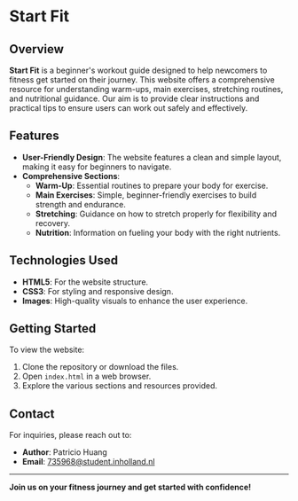 # Start Fit

## Overview

**Start Fit** is a beginner's workout guide designed to help newcomers to fitness get started on their journey. This website offers a comprehensive resource for understanding warm-ups, main exercises, stretching routines, and nutritional guidance. Our aim is to provide clear instructions and practical tips to ensure users can work out safely and effectively.

## Features

- **User-Friendly Design**: The website features a clean and simple layout, making it easy for beginners to navigate.
- **Comprehensive Sections**:
  - **Warm-Up**: Essential routines to prepare your body for exercise.
  - **Main Exercises**: Simple, beginner-friendly exercises to build strength and endurance.
  - **Stretching**: Guidance on how to stretch properly for flexibility and recovery.
  - **Nutrition**: Information on fueling your body with the right nutrients.

## Technologies Used

- **HTML5**: For the website structure.
- **CSS3**: For styling and responsive design.
- **Images**: High-quality visuals to enhance the user experience.

## Getting Started

To view the website:

1. Clone the repository or download the files.
2. Open `index.html` in a web browser.
3. Explore the various sections and resources provided.



## Contact

For inquiries, please reach out to:

- **Author**: Patricio Huang
- **Email**: [735968@student.inholland.nl](mailto:735968@student.inholland.nl)

---

**Join us on your fitness journey and get started with confidence!**


